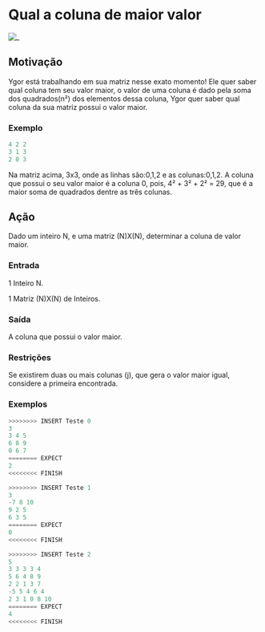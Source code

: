 # Qual a coluna de maior valor

![_](https://raw.githubusercontent.com/qxcodefup/arcade/master/base/coluna/cover.jpg)

## Motivação

Ygor está trabalhando em sua matriz nesse exato momento! Ele quer saber qual coluna tem seu valor maior, o valor de uma coluna é dado pela soma dos quadrados(n²) dos elementos dessa coluna, Ygor quer saber qual coluna da sua matriz possui o valor maior.

### Exemplo

```py
4 2 2
3 1 3
2 0 3
```

Na matriz acima, 3x3, onde as linhas são:0,1,2 e as colunas:0,1,2. A coluna que possui o seu valor maior é a coluna 0, pois, 4² + 3² + 2² = 29, que é a maior soma de quadrados dentre as três colunas.

## Ação

Dado um inteiro N, e uma matriz (N)X(N), determinar a coluna de valor maior.

### Entrada

1 Inteiro N.

1 Matriz (N)X(N) de Inteiros.

### Saída

A coluna que possui o valor maior.

### Restrições

Se existirem duas ou mais colunas (j), que gera o valor maior igual, considere a primeira encontrada.

### Exemplos

``` py
>>>>>>>> INSERT Teste 0
3
3 4 5
6 8 9
0 6 7
======== EXPECT
2
<<<<<<<< FINISH
```

```py
>>>>>>>> INSERT Teste 1
3
-7 8 10
9 2 5
6 3 5
======== EXPECT
0
<<<<<<<< FINISH
```

```py
>>>>>>>> INSERT Teste 2
5
3 3 3 3 4
5 6 4 8 9
2 2 1 3 7 
-5 5 4 6 4
2 3 1 0 8 10
======== EXPECT
4
<<<<<<<< FINISH
```
